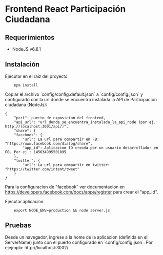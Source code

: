 # Frontend React Participación Ciudadana

## Requerimientos

* NodeJS v6.8.1

## Instalación

Ejecutar en el raiz del proyecto

		npm install

Copiar el archivo ´config/config.default.json´ a ´config/config.json´ y configurarlo con la url donde se encuentra instalada la API de Participacion ciudadana (NodeJs):

	{
		"port": puerto de exposicion del frontend,
		"api_url": "url_donde_se_encuentra_instalada_la_api_node (por ej.: http://localhost:3001/api/)",
		"share": {
		"facebook": {
			"url": La url para compartir en FB: "https://www.facebook.com/dialog/share",
			"app_id": Aplicacion ID creada por un usuario desarrollador en FB. Por ej.: 145634995501895
		},
		"twitter": {
			"url": La url para compartir en twitter: "https://twitter.com/intent/tweet"
		}
	}

Para la configuracion de "facebook" ver documentacion en https://developers.facebook.com/docs/apps/register para crear el "app_id".

Ejecutar aplicación
		
		export NODE_ENV=production && node server.js

## Pruebas

Desde un navegador, ingrese a la home de la aplicacion (definida en el ServerName) junto con el puerto configurado en ´config/config.json´. Por ejejmplo: http://localhost:3002/
